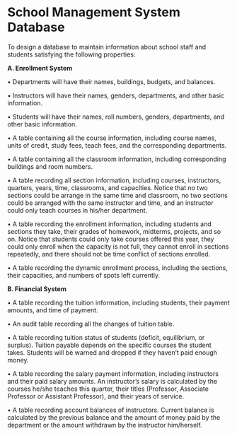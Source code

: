 # School Management System Database

To design a database to maintain information about school staff and students satisfying the following properties: 


**A. Enrollment System**

  •	Departments will have their names, buildings, budgets, and balances.

  •	Instructors will have their names, genders, departments, and other basic information.

  •	Students will have their names, roll numbers, genders, departments, and other basic information.

  •	A table containing all the course information, including course names, units of credit, study fees, teach fees, and the corresponding departments.

  •	A table containing all the classroom information, including corresponding buildings and room numbers.

  •	A table recording all section information, including courses, instructors, quarters, years, time, classrooms, and capacities. Notice that no two sections could be arrange in the same time and classroom, no two sections could be arranged with the same instructor and time, and an instructor could only teach courses in his/her department.

  •	A table recording the enrollment information, including students and sections they take, their grades of homework, midterms, projects, and so on. Notice that students could only take courses offered this year, they could only enroll when the capacity is not full, they cannot enroll in sections repeatedly, and there should not be time conflict of sections enrolled.

  •	A table recording the dynamic enrollment process, including the sections, their capacities, and numbers of spots left currently.


**B. Financial System**

  •	A table recording the tuition information, including students, their payment amounts, and time of payment.

  •	An audit table recording all the changes of tuition table.

  •	A table recording tuition status of students (deficit, equilibrium, or surplus). Tuition payable depends on the specific courses the student takes. Students will be warned and dropped if they haven’t paid enough money.

  •	A table recording the salary payment information, including instructors and their paid salary amounts. An instructor’s salary is calculated by the courses he/she teaches this quarter, their titles (Professor, Associate Professor or Assistant Professor), and their years of service.

  •	A table recording account balances of instructors. Current balance is calculated by the previous balance and the amount of money paid by the department or the amount withdrawn by the instructor him/herself.
